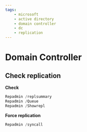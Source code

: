 ```yaml
---
tags:
    - microsoft
    - active directory
    - domain controller
    - dc
    - replication
---
```


# Domain Controller
## Check replication
**Check**
```powershell
Repadmin /replsummary
Repadmin /Queue
Repadmin /Showrepl
```

**Force replication**
```powershell
Repadmin /syncall
```
